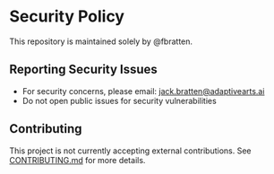 ﻿# Security Policy

This repository is maintained solely by @fbratten.

## Reporting Security Issues
- For security concerns, please email: jack.bratten@adaptivearts.ai
- Do not open public issues for security vulnerabilities

## Contributing
This project is not currently accepting external contributions.
See [CONTRIBUTING.md](CONTRIBUTING.md) for more details.
